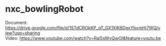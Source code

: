 # nxc_bowlingRobot
Document: https://drive.google.com/file/d/1STdCROkKP_pT_GX1XlK6DexYbvmHi7WQ/view?usp=sharing  
Video: https://www.youtube.com/watch?v=Rai5sWvQwOI&feature=youtu.be
